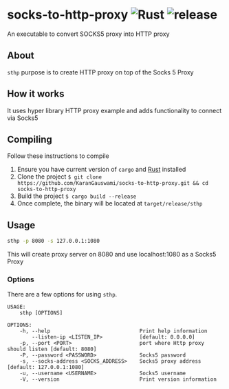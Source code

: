 # socks-to-http-proxy ![Rust](https://github.com/KaranGauswami/socks-to-http-proxy/workflows/Rust/badge.svg) ![release](https://img.shields.io/github/v/release/KaranGauswami/socks-to-http-proxy?include_prereleases)

An executable to convert SOCKS5 proxy into HTTP proxy

## About

`sthp` purpose is to create HTTP proxy on top of the Socks 5 Proxy

## How it works

It uses hyper library HTTP proxy example and adds functionality to connect via Socks5

## Compiling

Follow these instructions to compile

1.  Ensure you have current version of `cargo` and [Rust](https://www.rust-lang.org) installed
2.  Clone the project `$ git clone https://github.com/KaranGauswami/socks-to-http-proxy.git && cd socks-to-http-proxy`
3.  Build the project `$ cargo build --release`
4.  Once complete, the binary will be located at `target/release/sthp`

## Usage

```bash
sthp -p 8080 -s 127.0.0.1:1080
```

This will create proxy server on 8080 and use localhost:1080 as a Socks5 Proxy

### Options

There are a few options for using `sthp`.

```text
USAGE:
    sthp [OPTIONS]

OPTIONS:
    -h, --help                             Print help information
        --listen-ip <LISTEN_IP>            [default: 0.0.0.0]
    -p, --port <PORT>                      port where Http proxy should listen [default: 8080]
    -P, --password <PASSWORD>              Socks5 password
    -s, --socks-address <SOCKS_ADDRESS>    Socks5 proxy address [default: 127.0.0.1:1080]
    -u, --username <USERNAME>              Socks5 username
    -V, --version                          Print version information    
```

